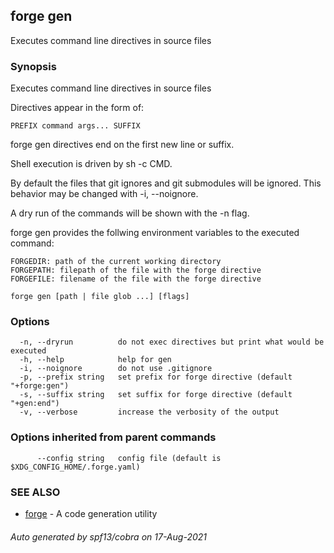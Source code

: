 ## forge gen

Executes command line directives in source files

### Synopsis

Executes command line directives in source files

Directives appear in the form of:

	PREFIX command args... SUFFIX

forge gen directives end on the first new line or suffix.

Shell execution is driven by sh -c CMD.

By default the files that git ignores and git submodules will be ignored. This
behavior may be changed with -i, --noignore.

A dry run of the commands will be shown with the -n flag.

forge gen provides the follwing environment variables to the executed command:

	FORGEDIR: path of the current working directory
	FORGEPATH: filepath of the file with the forge directive
	FORGEFILE: filename of the file with the forge directive


```
forge gen [path | file glob ...] [flags]
```

### Options

```
  -n, --dryrun          do not exec directives but print what would be executed
  -h, --help            help for gen
  -i, --noignore        do not use .gitignore
  -p, --prefix string   set prefix for forge directive (default "+forge:gen")
  -s, --suffix string   set suffix for forge directive (default "+gen:end")
  -v, --verbose         increase the verbosity of the output
```

### Options inherited from parent commands

```
      --config string   config file (default is $XDG_CONFIG_HOME/.forge.yaml)
```

### SEE ALSO

* [forge](forge.md)	 - A code generation utility

###### Auto generated by spf13/cobra on 17-Aug-2021
